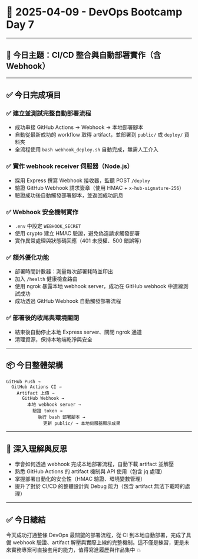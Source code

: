 # 📘 2025-04-09 - DevOps Bootcamp Day 7

---

## 🎯 今日主題：CI/CD 整合與自動部署實作（含 Webhook）

---

## ✅ 今日完成項目

### ✅ 建立並測試完整自動部署流程
- 成功串接 GitHub Actions → Webhook → 本地部署腳本
- 自動從最新成功的 workflow 取得 artifact，並部署到 `public/` 或 `deploy/` 資料夾
- 全流程使用 `bash webhook_deploy.sh` 自動完成，無需人工介入

### ✅ 實作 webhook receiver 伺服器（Node.js）
- 採用 Express 撰寫 Webhook 接收器，監聽 POST `/deploy`
- 驗證 GitHub Webhook 請求簽章（使用 HMAC + `x-hub-signature-256`）
- 驗證成功後自動觸發部署腳本，並返回成功訊息

### ✅ Webhook 安全機制實作
- `.env` 中設定 `WEBHOOK_SECRET`
- 使用 crypto 建立 HMAC 驗證，避免偽造請求觸發部署
- 實作異常處理與狀態碼回應（401 未授權、500 錯誤等）

### ✅ 額外優化功能
- 部署時間計數器：測量每次部署耗時並印出
- 加入 `/health` 健康檢查路由
- 使用 ngrok 暴露本地 webhook server，成功在 GitHub webhook 中連線測試成功
- 成功透過 GitHub Webhook 自動觸發部署流程

### ✅ 部署後的收尾與環境關閉
- 結束後自動停止本地 Express server、關閉 ngrok 通道
- 清理資源，保持本地端乾淨與安全

---

## 📦 今日整體架構

```
GitHub Push →
  GitHub Actions CI →
    Artifact 上傳 →
      GitHub Webhook →
        本地 webhook server →
          驗證 token →
            執行 bash 部署腳本 →
              更新 public/ → 本地伺服器顯示成果
```

---

## 🧠 深入理解與反思

- 學會如何透過 webhook 完成本地部署流程，自動下載 artifact 並解壓
- 熟悉 GitHub Actions 的 artifact 機制與 API 使用（包含 jq 處理）
- 掌握部署自動化的安全性（HMAC 驗證、環境變數管理）
- 提升了對於 CI/CD 的整體設計與 Debug 能力（包含 artifact 無法下載時的處理）

---

## ✅ 今日總結

今天成功打通整條 DevOps 最關鍵的部署流程，從 CI 到本地自動部署，完成了具備 webhook 驗證、artifact 解壓與實際上線的完整機制。這不僅是練習，更是未來實務專案可直接套用的能力，值得寫進履歷與作品集中 💥
